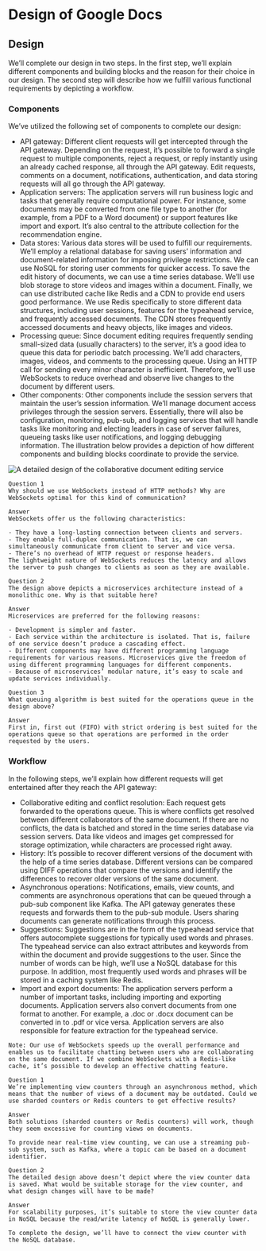 # Design of Google Docs
## Design
We’ll complete our design in two steps. In the first step, we’ll explain different components and building blocks and the reason for their choice in our design. The second step will describe how we fulfill various functional requirements by depicting a workflow.

### Components
We’ve utilized the following set of components to complete our design:

- API gateway: Different client requests will get intercepted through the API gateway. Depending on the request, it’s possible to forward a single request to multiple components, reject a request, or reply instantly using an already cached response, all through the API gateway. Edit requests, comments on a document, notifications, authentication, and data storing requests will all go through the API gateway.
- Application servers: The application servers will run business logic and tasks that generally require computational power. For instance, some documents may be converted from one file type to another (for example, from a PDF to a Word document) or support features like import and export. It’s also central to the attribute collection for the recommendation engine.
- Data stores: Various data stores will be used to fulfill our requirements. We’ll employ a relational database for saving users’ information and document-related information for imposing privilege restrictions. We can use NoSQL for storing user comments for quicker access. To save the edit history of documents, we can use a time series database. We’ll use blob storage to store videos and images within a document. Finally, we can use distributed cache like Redis and a CDN to provide end users good performance. We use Redis specifically to store different data structures, including user sessions, features for the typeahead service, and frequently accessed documents. The CDN stores frequently accessed documents and heavy objects, like images and videos.
- Processing queue: Since document editing requires frequently sending small-sized data (usually characters) to the server, it’s a good idea to queue this data for periodic batch processing. We’ll add characters, images, videos, and comments to the processing queue. Using an HTTP call for sending every minor character is inefficient. Therefore, we’ll use WebSockets to reduce overhead and observe live changes to the document by different users.
- Other components: Other components include the session servers that maintain the user’s session information. We’ll manage document access privileges through the session servers. Essentially, there will also be configuration, monitoring, pub-sub, and logging services that will handle tasks like monitoring and electing leaders in case of server failures, queueing tasks like user notifications, and logging debugging information.
The illustration below provides a depiction of how different components and building blocks coordinate to provide the service.

![A detailed design of the collaborative document editing service](./design.jpg)

```
Question 1
Why should we use WebSockets instead of HTTP methods? Why are WebSockets optimal for this kind of communication?

Answer
WebSockets offer us the following characteristics:

- They have a long-lasting connection between clients and servers.
- They enable full-duplex communication. That is, we can simultaneously communicate from client to server and vice versa.
- There’s no overhead of HTTP request or response headers.
The lightweight nature of WebSockets reduces the latency and allows the server to push changes to clients as soon as they are available.
```

```
Question 2
The design above depicts a microservices architecture instead of a monolithic one. Why is that suitable here?

Answer
Microservices are preferred for the following reasons:

- Development is simpler and faster.
- Each service within the architecture is isolated. That is, failure of one service doesn’t produce a cascading effect.
- Different components may have different programming language requirements for various reasons. Microservices give the freedom of using different programming languages for different components.
- Because of microservices’ modular nature, it’s easy to scale and update services individually.
```

```
Question 3
What queuing algorithm is best suited for the operations queue in the design above?

Answer
First in, first out (FIFO) with strict ordering is best suited for the operations queue so that operations are performed in the order requested by the users.
```

### Workflow
In the following steps, we’ll explain how different requests will get entertained after they reach the API gateway:

- Collaborative editing and conflict resolution: Each request gets forwarded to the operations queue. This is where conflicts get resolved between different collaborators of the same document. If there are no conflicts, the data is batched and stored in the time series database via session servers. Data like videos and images get compressed for storage optimization, while characters are processed right away.
- History: It’s possible to recover different versions of the document with the help of a time series database. Different versions can be compared using DIFF operations that compare the versions and identify the differences to recover older versions of the same document.
- Asynchronous operations: Notifications, emails, view counts, and comments are asynchronous operations that can be queued through a pub-sub component like Kafka. The API gateway generates these requests and forwards them to the pub-sub module. Users sharing documents can generate notifications through this process.
- Suggestions: Suggestions are in the form of the typeahead service that offers autocomplete suggestions for typically used words and phrases. The typeahead service can also extract attributes and keywords from within the document and provide suggestions to the user. Since the number of words can be high, we’ll use a NoSQL database for this purpose. In addition, most frequently used words and phrases will be stored in a caching system like Redis.
- Import and export documents: The application servers perform a number of important tasks, including importing and exporting documents. Application servers also convert documents from one format to another. For example, a .doc or .docx document can be converted in to .pdf or vice versa. Application servers are also responsible for feature extraction for the typeahead service.

```
Note: Our use of WebSockets speeds up the overall performance and enables us to facilitate chatting between users who are collaborating on the same document. If we combine WebSockets with a Redis-like cache, it’s possible to develop an effective chatting feature.
```

```
Question 1
We’re implementing view counters through an asynchronous method, which means that the number of views of a document may be outdated. Could we use sharded counters or Redis counters to get effective results?

Answer
Both solutions (sharded counters or Redis counters) will work, though they seem excessive for counting views on documents.

To provide near real-time view counting, we can use a streaming pub-sub system, such as Kafka, where a topic can be based on a document identifier.
```

```
Question 2
The detailed design above doesn’t depict where the view counter data is saved. What would be suitable storage for the view counter, and what design changes will have to be made?

Answer
For scalability purposes, it’s suitable to store the view counter data in NoSQL because the read/write latency of NoSQL is generally lower.

To complete the design, we’ll have to connect the view counter with the NoSQL database.
```
